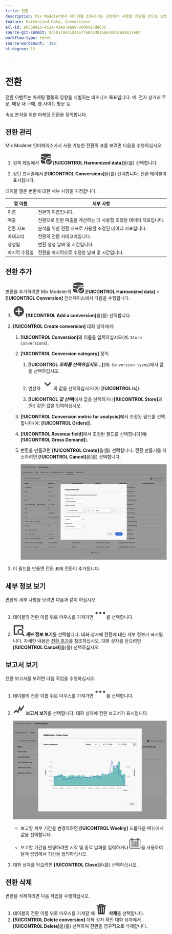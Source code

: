 ```yaml
---
title: 전환
description: Mix Modeler에서 데이터를 조화시키는 과정에서 사용할 전환을 만드는 방법을 알아봅니다.
feature: Harmonized Data, Conversions
exl-id: a8559426-452a-43e8-9a60-0c0bc97d863c
source-git-commit: 935b179e31d1b677a8c83b1566c02b7aaa617e8d
workflow-type: tm+mt
source-wordcount: '398'
ht-degree: 1%

---
```


# 전환

전환 이벤트는 마케팅 활동의 영향을 식별하는 비즈니스 목표입니다. 예: 전자 상거래 주문, 매장 내 구매, 웹 사이트 방문 등.

속성 분석을 위한 마케팅 전환을 정의합니다.

## 전환 관리

Mix Modeler 인터페이스에서 사용 가능한 전환의 표를 보려면 다음을 수행하십시오.

1. 왼쪽 레일에서 ![DataSearch](/help/assets/icons/DataCheck.svg) **[!UICONTROL Harmonized data]**&#x200B;을(를) 선택합니다.

1. 상단 표시줄에서 **[!UICONTROL Conversions]**&#x200B;을(를) 선택합니다. 전환 테이블이 표시됩니다.

테이블 열은 변환에 대한 세부 사항을 지정합니다.

| 열 이름 | 세부 사항 |
| --- | ---|
| 이름 | 전환의 이름입니다. |
| 매출 | 전환으로 인한 매출을 계산하는 데 사용할 조정된 데이터 지표입니다. |
| 전환 지표 | 분석을 위한 전환 지표로 사용할 조정된 데이터 지표입니다. |
| 카테고리 | 전환의 전환 카테고리입니다. |
| 생성됨 | 변환 생성 날짜 및 시간입니다. |
| 마지막 수정일 | 전환을 마지막으로 수정한 날짜 및 시간입니다. |


## 전환 추가

변환을 추가하려면 Mix Modeler의 ![DataSearch](/help/assets/icons/DataCheck.svg) **[!UICONTROL Harmonized data]** > **[!UICONTROL Conversion]** 인터페이스에서 다음을 수행합니다.

1. ![추가](/help/assets/icons/AddCircle.svg) **[!UICONTROL Add a conversion]**&#x200B;을(를) 선택합니다.

1. **[!UICONTROL Create conversion]** 대화 상자에서:

   1. **[!UICONTROL Conversion]**&#x200B;의 이름을 입력하십시오(예: `Store Conversions`).

   1. **[!UICONTROL Conversion category]** 정의.

      1. **[!UICONTROL *조화를 선택하십시오...*]**(예: `Conversion types`)에서 값을 선택하십시오.

      1. 연산자 ![V자형 화살표](/help/assets/icons/ChevronDown.svg)의 값을 선택하십시오(예: **[!UICONTROL is]**).

      1. **[!UICONTROL *값 선택&#x200B;*]**&#x200B;에서 값을 선택하거나&#x200B;**[!UICONTROL Store]**&#x200B;과(와) 같은 값을 입력하십시오.

   1. **[!UICONTROL Conversion metric for analysis]**&#x200B;에서 조정된 필드를 선택합니다(예: **[!UICONTROL Orders]**).

   1. **[!UICONTROL Revenue field]**&#x200B;에서 조정된 필드를 선택합니다(예: **[!UICONTROL Gross Demand]**).

   1. 변환을 만들려면 **[!UICONTROL Create]**&#x200B;을(를) 선택합니다. 전환 만들기를 취소하려면 **[!UICONTROL Cancel]**&#x200B;을(를) 선택합니다.

      ![대체 텍스트](/help/assets/create-conversion.png)

1. 이 필드를 만들면 전환 표에 전환이 추가됩니다.


## 세부 정보 보기

변환의 세부 사항을 보려면 다음과 같이 하십시오.

1. 테이블의 전환 이름 위로 마우스를 가져가면 ![자세히](/help/assets/icons/More.svg)를 선택합니다.

1. ![보기](/help/assets/icons/ViewDetail.svg) **세부 정보 보기**&#x200B;를 선택합니다. 대화 상자에 전환에 대한 세부 정보가 표시됩니다. 자세한 내용은 [전환 추가](#add-a-conversion)를 참조하십시오. 대화 상자를 닫으려면 **[!UICONTROL Cancel]**&#x200B;을(를) 선택하십시오.

## 보고서 보기

전환 보고서를 보려면 다음 작업을 수행하십시오.

1. 테이블의 전환 이름 위로 마우스를 가져가면 ![자세히](/help/assets/icons/More.svg)를 선택합니다.

1. ![GraphTrend](/help/assets/icons/GraphTrend.svg) **보고서 보기**&#x200B;를 선택합니다. 대화 상자에 전환 보고서가 표시됩니다.

   ![전환 보기 보고서](../assets/conversion-view-report.png)

   * 보고할 세부 기간을 변경하려면 **[!UICONTROL Weekly]** 드롭다운 메뉴에서 값을 선택합니다.
   * 보고할 기간을 변경하려면 시작 및 종료 날짜를 입력하거나 ![달력](/help/assets/icons/Calendar.svg)을 사용하여 달력 팝업에서 기간을 정의하십시오.

1. 대화 상자를 닫으려면 **[!UICONTROL Close]**&#x200B;을(를) 선택하십시오.

## 전환 삭제

변환을 삭제하려면 다음 작업을 수행하십시오.

1. 테이블의 전환 이름 위로 마우스를 가져갈 때 ![삭제](/help/assets/icons/Delete.svg) **삭제**&#x200B;를 선택합니다.
1. **[!UICONTROL Delete conversion]** 대화 상자 확인 대화 상자에서 **[!UICONTROL Delete]**&#x200B;을(를) 선택하여 전환을 영구적으로 삭제합니다.
